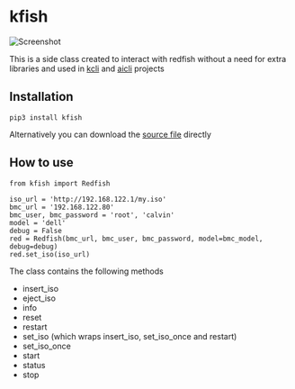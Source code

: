 # kfish

![Screenshot](kfish.png)

This is a side class created to interact with redfish without a need for extra libraries and used in [kcli](https://github.com/karmab/kcli) and [aicli](https://github.com/karmab/aicli) projects

## Installation

```
pip3 install kfish
```

Alternatively you can download the [source file](https://raw.githubusercontent.com/karmab/kcli/main/kvirt/kfish/__init__.py) directly

## How to use

```
from kfish import Redfish

iso_url = 'http://192.168.122.1/my.iso'
bmc_url = '192.168.122.80'
bmc_user, bmc_password = 'root', 'calvin'
model = 'dell'
debug = False
red = Redfish(bmc_url, bmc_user, bmc_password, model=bmc_model, debug=debug)
red.set_iso(iso_url)
```

The class contains the following methods

- insert_iso
- eject_iso
- info
- reset
- restart
- set_iso (which wraps insert_iso, set_iso_once and restart)
- set_iso_once
- start
- status
- stop
